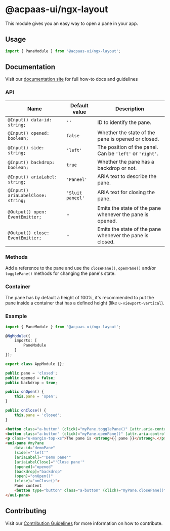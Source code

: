 # @acpaas-ui/ngx-layout

This module gives you an easy way to open a pane in your app.

## Usage

```typescript
import { PaneModule } from '@acpaas-ui/ngx-layout';
```

## Documentation

Visit our [documentation site](https://acpaas-ui.digipolis.be/) for full how-to docs and guidelines

### API

| Name         | Default value | Description |
| -----------  | ------ | -------------------------- |
| `@Input() data-id: string;` | `''` | ID to identify the pane. |
| `@Input() opened: boolean;` | `false` | Whether the state of the pane is opened or closed. |
| `@Input() side: string;` | `'left'` | The position of the panel. Can be `'left'` or `'right'`. |
| `@Input() backdrop: boolean;` | `true` | Whether the pane has a backdrop or not. |
| `@Input() ariaLabel: string;` | `'Paneel'` | ARIA text to describe the pane. |
| `@Input() ariaLabelClose: string;` | `'Sluit paneel'` | ARIA text for closing the pane. |
| `@Output() open: EventEmitter;` | - | Emits the state of the pane whenever the pane is opened. |
| `@Output() close: EventEmitter;` | - | Emits the state of the pane whenever the pane is closed. |


### Methods

Add a reference to the pane and use the `closePane()`, `openPane()` and/or `togglePane()` methods for changing the pane's state.

### Container

The pane has by default a height of 100%, it's recommended to put the pane inside a container that has a defined height (like `u-viewport-vertical`).

### Example

```typescript
import { PaneModule } from '@acpaas-ui/ngx-layout';

@NgModule({
    imports: [
        PaneModule
    ]
});

export class AppModule {};
```

```typescript
public pane = 'closed';
public opened = false;
public backdrop = true;

public onOpen() {
    this.pane = 'open';
}

public onClose() {
    this.pane = 'closed';
}
```

```html
<button class="a-button" (click)="myPane.togglePane()" [attr.aria-controls]="myPane.id" [attr.aria-expanded]="myPane.opened">Toggle pane</button>
<button class="a-button" (click)="myPane.openPane()" [attr.aria-controls]="myPane.id" [attr.aria-expanded]="myPane.opened">Open pane</button>
<p class="u-margin-top-xs">The pane is <strong>{{ pane }}</strong>.</p>
<aui-pane #myPane
    data-id="demoPane"
    [side]="'left'"
    [ariaLabel]="'Demo pane'"
    [ariaLabelClose]="'Close pane'"
    [opened]="opened"
    [backdrop]="backdrop"
    (open)="onOpen()"
    (close)="onClose()">
    Pane content
    <button type="button" class="a-button" (click)="myPane.closePane()">Close pane</button>
</aui-pane>
```

## Contributing

Visit our [Contribution Guidelines](../../../../../CONTRIBUTING.md) for more information on how to contribute.
